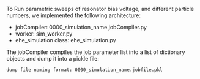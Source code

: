 To Run parametric sweeps of resonator bias voltage, and different particle numbers, we implemented the following architecture:

- jobCompiler: 0000_simulation_name.jobCompiler.py
- worker: sim_worker.py
- ehe_simulation class: ehe_simulation.py

The jobCompiler compiles the job parameter list into a list of dictionary objects and dump it into a pickle file:

```
dump file naming format: 0000_simulation_name.jobfile.pkl
```

